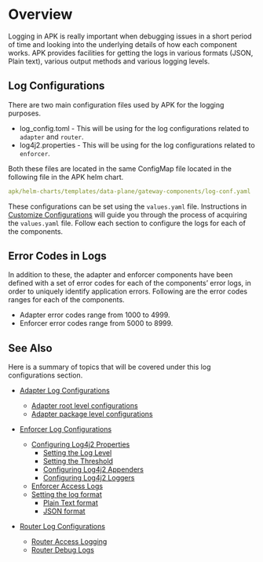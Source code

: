 # Overview

Logging in APK is really important when debugging issues in a short period of time and looking into the underlying details of how each component works. APK provides facilities for getting the logs in various formats (JSON, Plain text), various output methods and various logging levels.

## Log Configurations

There are two main configuration files used by APK for the logging purposes.

- log_config.toml - This will be using for the log configurations related to `adapter` and `router`.
- log4j2.properties - This will be using for the log configurations related to `enforcer`.

Both these files are located in the same ConfigMap file located in the following file in the APK helm chart.

```yaml
apk/helm-charts/templates/data-plane/gateway-components/log-conf.yaml
```

These configurations can be set using the `values.yaml` file. Instructions in [Customize Configurations](../../setup/Customize-Configurations.md) will guide you through the process of acquiring the `values.yaml` file. Follow each section to configure the logs for each of the components.

## Error Codes in Logs 

In addition to these, the adapter and enforcer components have been defined with a set of error codes for each of the components’ error logs, in order to uniquely identify application errors. Following are the error codes ranges for each of the components.

- Adapter error codes range from 1000 to 4999.
- Enforcer error codes range from 5000 to 8999.


## See Also

Here is a summary of topics that will be covered under this log configurations section.

- [Adapter Log Configurations](../configure-logs-adapter/)
    - [Adapter root level configurations](../configure-logs-adapter#adapter-root-level-configurations)
    - [Adapter package level configurations](../configure-logs-adapter#adapter-package-level-configurations)

- [Enforcer Log Configurations](../configure-logs-enforcer)
    - [Configuring Log4j2 Properties](../configure-logs-enforcer/#configuring-log4j2-properties)
        - [Setting the Log Level](../configure-logs-enforcer/#setting-the-log-level)
        - [Setting the Threshold](../configure-logs-enforcer/#setting-the-threshold)
        - [Configuring Log4j2 Appenders](../configure-logs-enforcer/#configuring-log4j2-appenders)
        - [Configuring Log4j2 Loggers](../configure-logs-enforcer/#configuring-log4j2-loggers)
    - [Enforcer Access Logs](../configure-logs-enforcer/#enforcer-access-logs)
    - [Setting the log format](../configure-logs-enforcer/#setting-the-log-format)
        - [Plain Text format](../configure-logs-enforcer/#plain-text-format)
        - [JSON format](../configure-logs-enforcer/#json-format)

- [Router Log Configurations](../configure-logs-router/#router-log-configurations)
    - [Router Access Logging](../configure-logs-router/#router-access-logging)
    - [Router Debug Logs](../configure-logs-router/#router-debug-logs)

